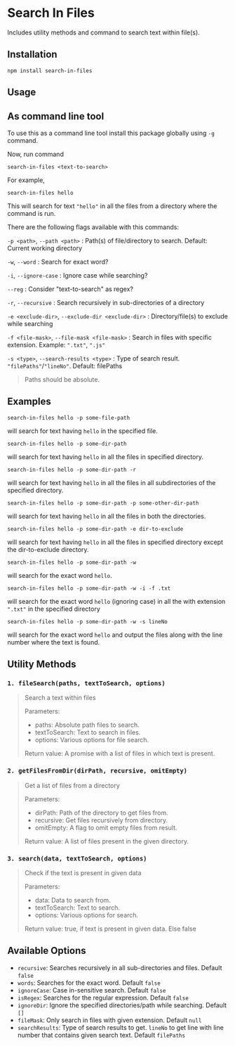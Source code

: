 # Search In Files

Includes utility methods and command to search text within file(s). 

## Installation
```
npm install search-in-files
```

## Usage
## As command line tool
To use this as a command line tool install this package globally using `-g` command.

Now, run command
``` 
search-in-files <text-to-search> 
```
For example, 
```
search-in-files hello
```
This will search for text `"hello"` in all the files from a directory where the command is run.

There are the following flags available with this commands:

`-p <path>`, `--path <path>` <path> : Path(s) of file/directory to search. Default: Current working directory

`-w`, `--word` : Search for exact word?

`-i`, `--ignore-case` : Ignore case while searching?

`--reg` : Consider "text-to-search" as regex?

`-r`, `--recursive` : Search recursively in sub-directories of a directory

`-e <exclude-dir>`, `--exclude-dir <exclude-dir>` : Directory/file(s) to exclude while searching

`-f <file-mask>`, `--file-mask <file-mask>` : Search in files with specific extension. Example: `".txt"`, `".js"`

`-s <type>`, `--search-results <type>` : Type of search result. `"filePaths"`/`"lineNo"`. Default: filePaths

> Paths should be absolute.

## Examples

```
search-in-files hello -p some-file-path
```
will search for text having `hello` in the specified file.

```
search-in-files hello -p some-dir-path
```
will search for text having `hello` in all the files in specified directory.

```
search-in-files hello -p some-dir-path -r
```
will search for text having `hello` in all the files in all subdirectories of the specified directory.

```
search-in-files hello -p some-dir-path -p some-other-dir-path
```
will search for text having `hello` in all the files in both the directories.

```
search-in-files hello -p some-dir-path -e dir-to-exclude
```
will search for text having `hello` in all the files in specified directory except the dir-to-exclude directory.

```
search-in-files hello -p some-dir-path -w
```
will search for the exact word `hello`.

```
search-in-files hello -p some-dir-path -w -i -f .txt
```
will search for the exact word `hello` (ignoring case) in all the with extension `".txt"` in the specified directory

```
search-in-files hello -p some-dir-path -w -s lineNo
```
will search for the exact word `hello` and output the files along with the line number where the text is found.

## Utility Methods
### `1. fileSearch(paths, textToSearch, options)`
> Search a text within files
>
> Parameters: 
> * paths: Absolute path files to search.
> * textToSearch: Text to search in files.
> * options: Various options for file search.
>
> Return value: A promise with a list of files in which text is present.

### `2. getFilesFromDir(dirPath, recursive, omitEmpty)`
> Get a list of files from a directory
>
> Parameters: 
> * dirPath: Path of the directory to get files from.
> * recursive: Get files recursively from directory.
> * omitEmpty: A flag to omit empty files from result.
>
> Return value: A list of files present in the given directory.

### `3. search(data, textToSearch, options)`
> Check if the text is present in given data
>
> Parameters: 
> * data: Data to search from.
> * textToSearch: Text to search.
> * options: Various options for search.
>
> Return value: true, if text is present in given data. Else false

## Available Options
* `recursive`: Searches recursively in all sub-directories and files. Default `false`
* `words`: Searches for the exact word. Default `false`
* `ignoreCase`: Case in-sensitive search. Default `false`
* `isRegex`: Searches for the regular expression. Default `false`
* `ignoreDir`: Ignore the specified directories/path while searching. Default `[]`
* `fileMask`: Only search in files with given extension. Default `null`
* `searchResults`: Type of search results to get. `lineNo` to get line with line number that contains given search text.  Default `filePaths`